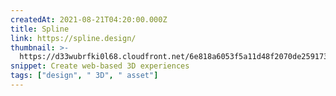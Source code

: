 ```yaml
---
createdAt: 2021-08-21T04:20:00.000Z
title: Spline
link: https://spline.design/
thumbnail: >-
  https://d33wubrfki0l68.cloudfront.net/6e818a6053f5a11d48f2070de259173df357290c/207d7/_assets/_images/spline_logo.png
snippet: Create web-based 3D experiences
tags: ["design", " 3D", " asset"]
---
```

